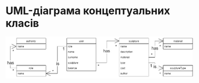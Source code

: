 # UML-діаграма концептуальних класів

![image](https://github.com/oleksandrblazhko/ai201-malofeev/blob/ai201-malofeev_with_laboratory_work_5/2-SoftwareDesign/2.1-UMLConceptClasses/UML-ConceptClasses%20(1).jpg?raw=true)
